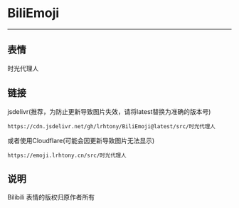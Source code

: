 # BiliEmoji
---
## 表情
时光代理人
## 链接
jsdelivr(推荐，为防止更新导致图片失效，请将latest替换为准确的版本号)
```
https://cdn.jsdelivr.net/gh/lrhtony/BiliEmoji@latest/src/时光代理人
```
或者使用Cloudflare(可能会因更新导致图片无法显示)
```
https://emoji.lrhtony.cn/src/时光代理人
```
## 说明
Bilibili 表情的版权归原作者所有
